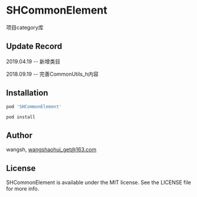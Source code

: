 # SHCommonElement

项目category库


## Update Record

2019.04.19 -- 新增类目

2018.09.19 -- 完善CommonUtils_h内容

## Installation

```ruby
pod 'SHCommonElement'
```
 `pod install` 
 
## Author

wangsh, wangshaohui_get@163.com

## License

SHCommonElement is available under the MIT license. See the LICENSE file for more info.
